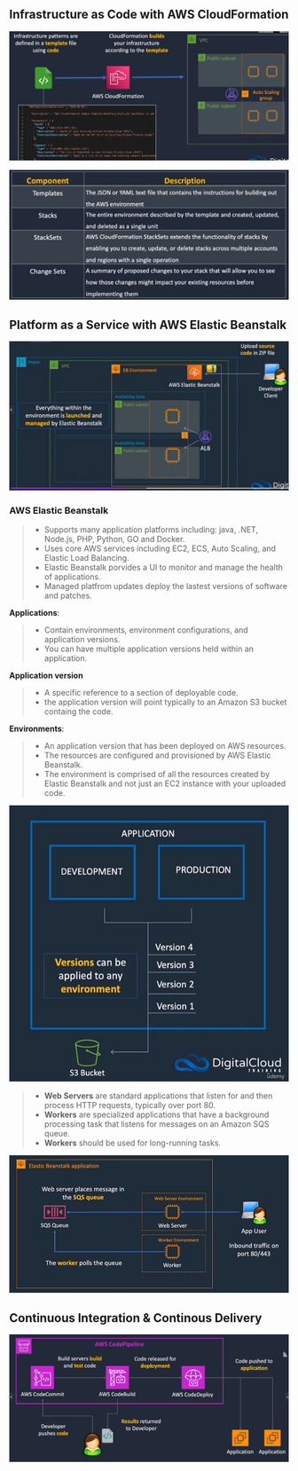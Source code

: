 ## Infrastructure as Code with AWS CloudFormation

![alt text](./Images/image1.png)

![alt text](./Images/image2.png)


## Platform as a Service with AWS Elastic Beanstalk

![alt text](./Images/image3.png)

### AWS Elastic Beanstalk
> - Supports many application platforms including: java, .NET, Node.js, PHP, Python, GO and Docker.    
> - Uses core AWS services including EC2, ECS, Auto Scaling, and Elastic Load Balancing.    
> - Elastic Beanstalk porvides a UI to monitor and manage the health of applications.  
> - Managed platfrom updates deploy the lastest versions of software and patches.  


 **Applications**:
> - Contain environments, environment configurations, and application versions.  
> - You can have multiple application versions held within an application.  

 **Application version**
> - A specific reference to a section of deployable code.  
> - the application version will point typically to an Amazon S3 bucket containg the code.  

 **Environments**:
> - An application version that has been deployed on AWS resources.  
> - The resources are configured and provisioned by AWS Elastic Beanstalk.  
> - The environment is comprised of all the resources created by Elastic Beanstalk and not just an EC2 instance with your uploaded code.  

![alt text](./Images/image4.png)

> - **Web Servers** are standard applications that listen for and then process HTTP requests, typically over port 80.  
> - **Workers** are specialized applications that have a background processing task that listens for messages on an Amazon SQS queue.  
> - **Workers** should be used for long-running tasks.  

![alt text](./Images/image5.png)


 ## Continuous Integration & Continous Delivery

 ![alt text](./Images/image6.png)
